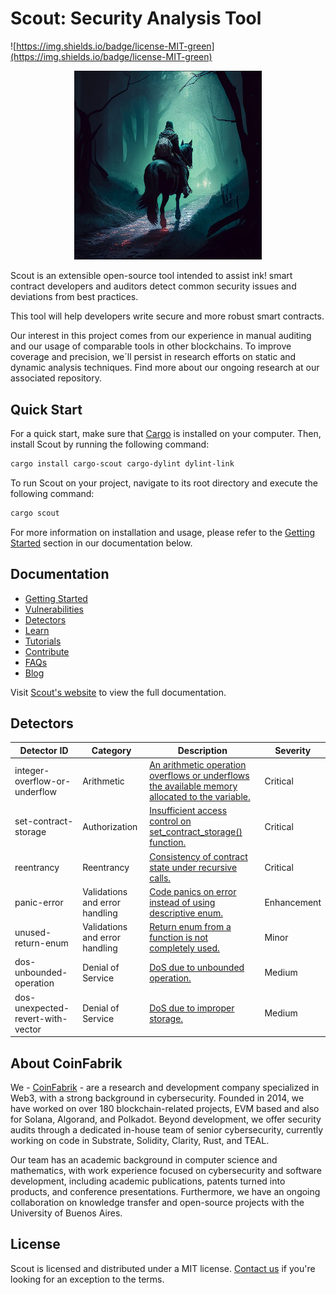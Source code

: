 # Scout: Security Analysis Tool

![https://img.shields.io/badge/license-MIT-green](https://img.shields.io/badge/license-MIT-green)

<p align="center">
  <img src="/assets/scout.png" alt="Scout in a Dark Forest" width="300" center  />
</p>


Scout is an extensible open-source tool intended to assist ink! smart contract developers and auditors detect common security issues and deviations from best practices. 

This tool will help developers write secure and more robust smart contracts.

Our interest in this project comes from our experience in manual auditing and our usage of comparable tools in other blockchains.
To improve coverage and precision, we´ll persist in research efforts on static and dynamic analysis techniques. Find more about our ongoing research at our associated repository.

## Quick Start

For a quick start, make sure that [Cargo](https://doc.rust-lang.org/cargo/getting-started/installation.html) is installed on your computer. Then, install Scout by running the following command:

```bash
cargo install cargo-scout cargo-dylint dylint-link
```

To run Scout on your project, navigate to its root directory and execute the following command:

```bash
cargo scout
```

For more information on installation and usage, please refer to the [Getting Started](http://localhost:3000/docs/intro) section in our documentation below.

## Documentation

* [Getting Started](http://localhost:3000/docs/intro)
* [Vulnerabilities](http://localhost:3000/docs/vulnerabilities)
* [Detectors](http://localhost:3000/docs/detectors)
* [Learn](http://localhost:3000/docs/Learn)
* [Tutorials](http://localhost:3000/docs/tutorials)
* [Contribute](http://localhost:3000/docs/contribute)
* [FAQs](http://localhost:3000/docs/faqs)
* [Blog](http://localhost:3000/blog)


Visit [Scout's website](http://localhost:3000/) to view the full documentation.


## Detectors
| Detector ID                   | Category                       | Description                                                                                                                                                                                        | Severity      | 
| ----------------------------- | ------------------------------ | ------------------------------------------------- | ---------------------------------------------------------------------------------------------------------------- | 
| integer-overflow-or-underflow | Arithmetic                     | [An arithmetic operation overflows or underflows the available memory allocated to the variable.](./vulnerabilities/examples/integer-overflow-or-underflow/README.md) | Critical          |
| set-contract-storage          | Authorization                  |  [Insufficient access control on set_contract_storage() function.](./vulnerabilities/examples/set-contract-storage/README.md)                                          | Critical          |
| reentrancy                    | Reentrancy                     | [Consistency of contract state under recursive calls.](./vulnerabilities/examples/reentrancy/README.md)                                                               | Critical          |
| panic-error                   | Validations and error handling |  [Code panics on error instead of using descriptive enum.](./vulnerabilities/examples/panic-error/README.md)                                                            | Enhancement |
| unused-return-enum            | Validations and error handling |  [Return enum from a function is not completely used.](./vulnerabilities/examples/unused-return-enum/README.md)                                                         | Minor           |
| dos-unbounded-operation       | Denial of Service               | [DoS due to unbounded operation.](./vulnerabilities/examples/dos-unbounded-operation/README.md)                                                    | Medium          |
| dos-unexpected-revert-with-vector         | Denial of Service              |  [DoS due to improper storage.](./vulnerabilities/examples/dos-unexpected-revert-with-vector/README.md)                                                                                | Medium   

## About CoinFabrik

We - [CoinFabrik](https://www.coinfabrik.com/) - are a research and development company specialized in Web3, with a strong background in cybersecurity. Founded in 2014, we have worked on over 180 blockchain-related projects, EVM based and also for Solana, Algorand, and Polkadot. Beyond development, we offer security audits through a dedicated in-house team of senior cybersecurity, currently working on code in Substrate, Solidity, Clarity, Rust, and TEAL.

Our team has an academic background in computer science and mathematics, with work experience focused on cybersecurity and software development, including academic publications, patents turned into products, and conference presentations. Furthermore, we have an ongoing collaboration on knowledge transfer and open-source projects with the University of Buenos Aires.

## License

Scout is licensed and distributed under a MIT license. [Contact us](https://www.coinfabrik.com/) if you're looking for an exception to the terms.